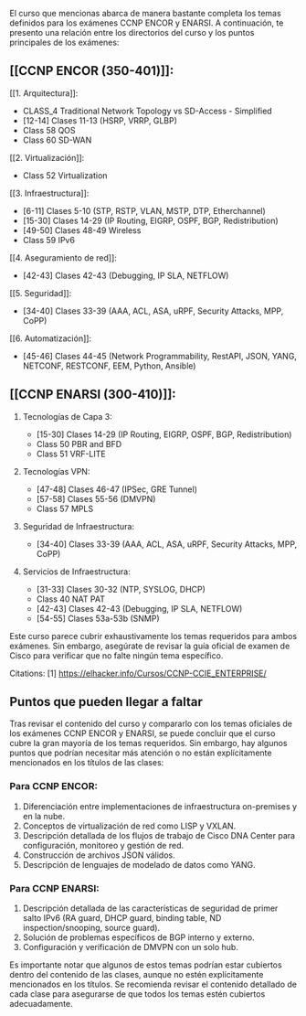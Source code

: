 El curso que mencionas abarca de manera bastante completa los temas definidos para los exámenes CCNP ENCOR y ENARSI. A continuación, te presento una relación entre los directorios del curso y los puntos principales de los exámenes:

## [[CCNP ENCOR (350-401)]]:


[[1. Arquitectura]]:
   -  CLASS_4 Traditional Network Topology vs SD-Access - Simplified
   - [12-14] Clases 11-13 (HSRP, VRRP, GLBP)
   -  Class 58 QOS
   -  Class 60 SD-WAN

[[2. Virtualización]]:
   -  Class 52 Virtualization

[[3. Infraestructura]]:
   - [6-11] Clases 5-10 (STP, RSTP, VLAN, MSTP, DTP, Etherchannel)
   - [15-30] Clases 14-29 (IP Routing, EIGRP, OSPF, BGP, Redistribution)
   - [49-50] Clases 48-49 Wireless
   -  Class 59 IPv6

[[4. Aseguramiento de red]]:
   - [42-43] Clases 42-43 (Debugging, IP SLA, NETFLOW)

[[5. Seguridad]]:
   - [34-40] Clases 33-39 (AAA, ACL, ASA, uRPF, Security Attacks, MPP, CoPP)

[[6. Automatización]]:
   - [45-46] Clases 44-45 (Network Programmability, RestAPI, JSON, YANG, NETCONF, RESTCONF, EEM, Python, Ansible)

## [[CCNP ENARSI (300-410)]]:

1. Tecnologías de Capa 3:
   - [15-30] Clases 14-29 (IP Routing, EIGRP, OSPF, BGP, Redistribution)
   -  Class 50 PBR and BFD
   -  Class 51 VRF-LITE

2. Tecnologías VPN:
   - [47-48] Clases 46-47 (IPSec, GRE Tunnel)
   - [57-58] Clases 55-56 (DMVPN)
   -  Class 57 MPLS

3. Seguridad de Infraestructura:
   - [34-40] Clases 33-39 (AAA, ACL, ASA, uRPF, Security Attacks, MPP, CoPP)

4. Servicios de Infraestructura:
   - [31-33] Clases 30-32 (NTP, SYSLOG, DHCP)
   -  Class 40 NAT PAT
   - [42-43] Clases 42-43 (Debugging, IP SLA, NETFLOW)
   - [54-55] Clases 53a-53b (SNMP)

Este curso parece cubrir exhaustivamente los temas requeridos para ambos exámenes. Sin embargo, asegúrate de revisar la guía oficial de examen de Cisco para verificar que no falte ningún tema específico.

Citations:
[1] https://elhacker.info/Cursos/CCNP-CCIE_ENTERPRISE/

## Puntos que pueden llegar a faltar

Tras revisar el contenido del curso y compararlo con los temas oficiales de los exámenes CCNP ENCOR y ENARSI, se puede concluir que el curso cubre la gran mayoría de los temas requeridos. Sin embargo, hay algunos puntos que podrían necesitar más atención o no están explícitamente mencionados en los títulos de las clases:

### Para CCNP ENCOR:

1. Diferenciación entre implementaciones de infraestructura on-premises y en la nube.
2. Conceptos de virtualización de red como LISP y VXLAN.
3. Descripción detallada de los flujos de trabajo de Cisco DNA Center para configuración, monitoreo y gestión de red.
4. Construcción de archivos JSON válidos.
5. Descripción de lenguajes de modelado de datos como YANG.

### Para CCNP ENARSI:

1. Descripción detallada de las características de seguridad de primer salto IPv6 (RA guard, DHCP guard, binding table, ND inspection/snooping, source guard).
2. Solución de problemas específicos de BGP interno y externo.
3. Configuración y verificación de DMVPN con un solo hub.

Es importante notar que algunos de estos temas podrían estar cubiertos dentro del contenido de las clases, aunque no estén explícitamente mencionados en los títulos. Se recomienda revisar el contenido detallado de cada clase para asegurarse de que todos los temas estén cubiertos adecuadamente.